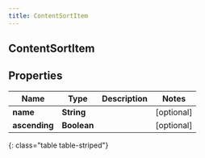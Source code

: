 ```yaml
---
title: ContentSortItem
---
```

## ContentSortItem


## Properties

| Name | Type | Description | Notes |
| ------------ | ------------- | ------------- | ------------- |
| **name** | **String** |  |  [optional] |
| **ascending** | **Boolean** |  |  [optional] |
{: class="table table-striped"}



